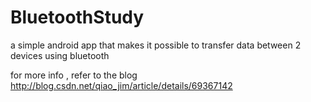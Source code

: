 # BluetoothStudy
a simple android app that makes it possible to transfer data between 2 devices using bluetooth

for more info , refer to the blog 
http://blog.csdn.net/qiao_jim/article/details/69367142
